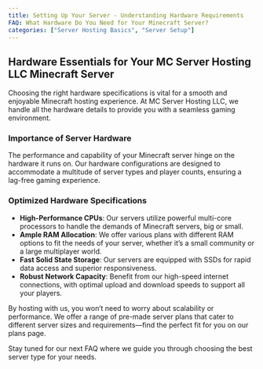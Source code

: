 ```yaml
---
title: Setting Up Your Server - Understanding Hardware Requirements
FAQ: What Hardware Do You Need for Your Minecraft Server?
categories: ["Server Hosting Basics", "Server Setup"]
---
```


## Hardware Essentials for Your MC Server Hosting LLC Minecraft Server

Choosing the right hardware specifications is vital for a smooth and enjoyable Minecraft hosting experience. At MC Server Hosting LLC, we handle all the hardware details to provide you with a seamless gaming environment.

### Importance of Server Hardware

The performance and capability of your Minecraft server hinge on the hardware it runs on. Our hardware configurations are designed to accommodate a multitude of server types and player counts, ensuring a lag-free gaming experience.

### Optimized Hardware Specifications

- **High-Performance CPUs**: Our servers utilize powerful multi-core processors to handle the demands of Minecraft servers, big or small.
- **Ample RAM Allocation**: We offer various plans with different RAM options to fit the needs of your server, whether it’s a small community or a large multiplayer world.
- **Fast Solid State Storage**: Our servers are equipped with SSDs for rapid data access and superior responsiveness.
- **Robust Network Capacity**: Benefit from our high-speed internet connections, with optimal upload and download speeds to support all your players.

By hosting with us, you won’t need to worry about scalability or performance. We offer a range of pre-made server plans that cater to different server sizes and requirements—find the perfect fit for you on our plans page.

Stay tuned for our next FAQ where we guide you through choosing the best server type for your needs.